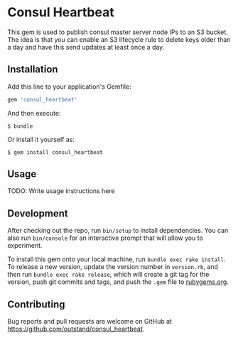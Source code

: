 # Consul Heartbeat

This gem is used to publish consul master server node IPs to an S3 bucket.  The idea is that you can enable an S3 lifecycle rule to delete keys older than a day and have this send updates at least once a day.

## Installation

Add this line to your application's Gemfile:

```ruby
gem 'consul_heartbeat'
```

And then execute:

    $ bundle

Or install it yourself as:

    $ gem install consul_heartbeat

## Usage

TODO: Write usage instructions here

## Development

After checking out the repo, run `bin/setup` to install dependencies. You can also run `bin/console` for an interactive prompt that will allow you to experiment.

To install this gem onto your local machine, run `bundle exec rake install`. To release a new version, update the version number in `version.rb`, and then run `bundle exec rake release`, which will create a git tag for the version, push git commits and tags, and push the `.gem` file to [rubygems.org](https://rubygems.org).

## Contributing

Bug reports and pull requests are welcome on GitHub at https://github.com/outstand/consul_heartbeat.

